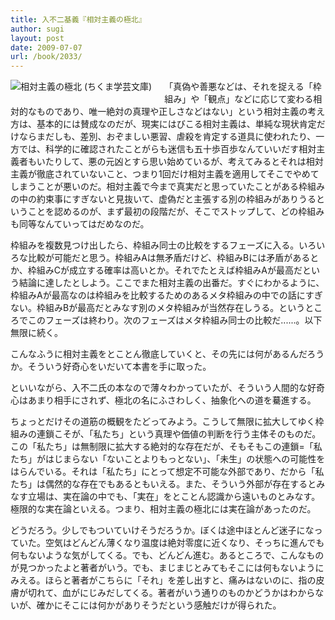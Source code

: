 ```yaml
---
title: 入不二基義『相対主義の極北』
author: sugi
layout: post
date: 2009-07-07
url: /book/2033/
---
```

<a href="http://www.amazon.co.jp/exec/obidos/ASIN/4480091955/chezsugi-22/ref=nosim/" name="amazletlink" target="_blank"><img src="http://i0.wp.com/ecx.images-amazon.com/images/I/517cHFVLa7L._SL160_.jpg?w=660" alt="相対主義の極北 (ちくま学芸文庫)" class="alignleft" style="float: left; margin: 0 20px 20px 0;" data-recalc-dims="1" /></a>

「真偽や善悪などは、それを捉える「枠組み」や「観点」などに応じて変わる相対的なものであり、唯一絶対の真理や正しさなどはない」という相対主義の考え方は、基本的には賛成なのだが、現実にはびこる相対主義は、単純な現状肯定だけならまだしも、差別、おぞましい悪習、虐殺を肯定する道具に使われたり、一方では、科学的に確認されたことがらも迷信も五十歩百歩なんていいだす相対主義者もいたりして、悪の元凶とすら思い始めているが、考えてみるとそれは相対主義が徹底されていないこと、つまり1回だけ相対主義を適用してそこでやめてしまうことが悪いのだ。相対主義で今まで真実だと思っていたことがある枠組みの中の約束事にすぎないと見抜いて、虚偽だと主張する別の枠組みがありうるということを認めるのが、まず最初の段階だが、そこでストップして、どの枠組みも同等なんていってはだめなのだ。

枠組みを複数見つけ出したら、枠組み同士の比較をするフェーズに入る。いろいろな比較が可能だと思う。枠組みAは無矛盾だけど、枠組みBには矛盾があるとか、枠組みCが成立する確率は高いとか。それでたとえば枠組みAが最高だという結論に達したとしよう。ここでまた相対主義の出番だ。すぐにわかるように、枠組みAが最高なのは枠組みを比較するためのあるメタ枠組みの中での話にすぎない。枠組みBが最高だとみなす別のメタ枠組みが当然存在しうる。というところでこのフェーズは終わり。次のフェーズはメタ枠組み同士の比較だ......。以下無限に続く。

こんなふうに相対主義をとことん徹底していくと、その先には何があるんだろうか。そういう好奇心をいだいて本書を手に取った。

といいながら、入不二氏の本なので薄々わかっていたが、そういう人間的な好奇心はあまり相手にされず、極北の名にふさわしく、抽象化への道を驀進する。

ちょっとだけその道筋の概観をたどってみよう。こうして無限に拡大してゆく枠組みの連鎖こそが、「私たち」という真理や価値の判断を行う主体そのものだ。この「私たち」は無制限に拡大する絶対的な存在だが、そもそもこの連鎖=「私たち」がはじまらない「ないことよりもっとない」、「未生」の状態への可能性をはらんでいる。それは「私たち」にとって想定不可能な外部であり、だから「私たち」は偶然的な存在でもあるともいえる。また、そういう外部が存在するとみなす立場は、実在論の中でも、「実在」をとことん認識から遠いものとみなす。極限的な実在論といえる。つまり、相対主義の極北には実在論があったのだ。

どうだろう。少しでもついていけそうだろうか。ぼくは途中ほとんど迷子になっていた。空気はどんどん薄くなり温度は絶対零度に近くなり、そっちに進んでも何もないような気がしてくる。でも、どんどん進む。あるところで、こんなものが見つかったよと著者がいう。でも、まじまじとみてもそこには何もないようにみえる。ほらと著者がこちらに「それ」を差し出すと、痛みはないのに、指の皮膚が切れて、血がにじみだしてくる。著者がいう通りのものかどうかはわからないが、確かにそこには何かがありそうだという感触だけが得られた。

